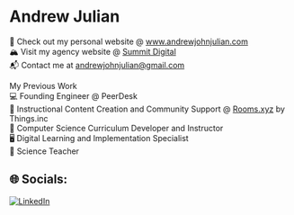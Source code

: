 # Andrew Julian

 💼 Check out my personal website @ www.andrewjohnjulian.com <br>
 🏔️ Visit my agency website @ [Summit Digital](https://www.madebysummit.com) <br>
 📬 Contact me at andrewjohnjulian@gmail.com <br>

 My Previous Work <br>
 💻 Founding Engineer @ PeerDesk <br>
 📱 Instructional Content Creation and Community Support @ [Rooms.xyz](https://www.rooms.xyz) by Things.inc <br>
 🍎 Computer Science Curriculum Developer and Instructor <br>
 🖥️ Digital Learning and Implementation Specialist <br>
 🔬 Science Teacher

## 🌐 Socials:
[![LinkedIn](https://img.shields.io/badge/LinkedIn-%230077B5.svg?logo=linkedin&logoColor=white)](https://linkedin.com/in/andrewjohnjulian) 







